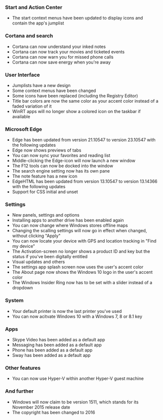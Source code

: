 ### Start and Action Center
- The start context menus have been updated to display icons and contain the app's jumplist

### Cortana and search
- Cortana can now understand your inked notes
- Cortana can now track your movies and ticketed events
- Cortana can now warn you for missed phone calls
- Cortana can now save energy when you're away

### User Interface
- Jumplists have a new design
- Some context menus have been changed
- Some icons have been replaced (including the Registry Editor)
- Title bar colors are now the same color as your accent color instead of a faded variation of it
- WinRT apps will no longer show a colored icon on the taskbar if available

### Microsoft Edge
- Edge has been updated from version 21.10547 to version 23.10547 with the following updates
 - Edge now shows previews of tabs
 - You can now sync your favorites and reading list
 - Middle-clicking the Edge-icon will now launch a new window
 - The F12 tools can now be docked into the window
 - The search engine setting now has its own pane
 - The note feature has a new icon
- EdgeHTML has been updated from version 13.10547 to version 13.14366 with the following updates
 - Support for CSS initial and unset

### Settings
- New panels, settings and options
 - Installing apps to another drive has been enabled again
 - You can now change where Windows stores offline maps
 - Changing the scalling settings will now go in effect when changed, without clicking "Apply"
 - You can now locate your device with GPS and location tracking in "Find my device"
 - The Activation-screen no longer shows a product ID and key but the status if you've been digitally entitled
- Visual updates and others
 - The settings app splash screen now uses the user's accent color
 - The About page now shows the Windows 10 logo in the user's accent color
 - The Windows Insider Ring now has to be set with a slider instead of a dropdown

### System
- Your default printer is now the last printer you've used
- You can now acitvate Windows 10 with a Windows 7, 8 or 8.1 key

### Apps
- Skype Video has been added as a default app
- Messaging has been added as a default app
- Phone has been added as a default app
- Sway has been added as a default app

### Other features
- You can now use Hyper-V within another Hyper-V guest machine

### And further
- Windows will now claim to be version 1511, which stands for its November 2015 release date
- The copyright has been changed to 2016